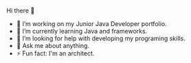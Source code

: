 Hi there 👋

- 🔭 I’m working on my Junior Java Developer portfolio.
- 🌱 I’m currently learning Java and frameworks.
- 🤔 I’m looking for help with developing my programing skills.
- 💬 Ask me about anything.
- ⚡ Fun fact: I'm an architect.
